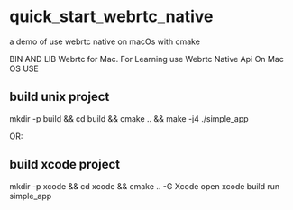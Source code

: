 # quick_start_webrtc_native
a demo of use webrtc native on macOs with cmake

BIN AND LIB Webrtc for Mac. For Learning use Webrtc Native Api On Mac OS
USE
## build unix project
mkdir -p build && cd build && cmake .. && make -j4
./simple_app

OR:

## build xcode project
mkdir -p xcode && cd xcode && cmake .. -G Xcode
open xcode build
run simple_app